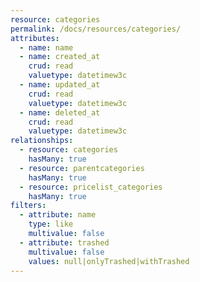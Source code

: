 ```yaml
---
resource: categories
permalink: /docs/resources/categories/
attributes:
  - name: name
  - name: created_at
    crud: read
    valuetype: datetimew3c
  - name: updated_at
    crud: read
    valuetype: datetimew3c
  - name: deleted_at
    crud: read
    valuetype: datetimew3c
relationships:
  - resource: categories
    hasMany: true
  - resource: parentcategories
    hasMany: true
  - resource: pricelist_categories
    hasMany: true
filters:
  - attribute: name
    type: like
    multivalue: false
  - attribute: trashed
    multivalue: false
    values: null|onlyTrashed|withTrashed
---
```

